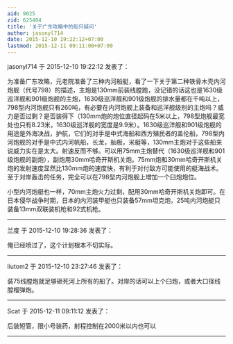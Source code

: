 ```yaml
---
aid: 9025
zid: 625404
title: '关于广东攻略中的船只疑问'
author: jasonyl714
date: 2015-12-10 19:22:12+07:00
lastmod: 2015-12-11 09:11:00+07:00
---
```


jasonyl714 于 2015-12-10 19:22:12 发表了：

为准备广东攻略，元老院准备了三种内河船艇，看了一下关于第二种铁骨木壳内河炮舰（代号798）的描述，主炮是130mm前装线膛跑，没记错的话这也是1630级巡洋舰和901级炮舰的主炮，1630级巡洋舰和901级炮舰的排水量都在千吨以上，798型内河炮舰只有260吨，有必要在内河炮舰上装备和巡洋舰级别的主炮吗？威力是否过剩？是否装得下（130mm炮的炮位直径起码在5米以上，798型炮舰最宽处也只有8.23米，1630级巡洋舰的宽度是9.9米）。1630级巡洋舰和901级炮舰的用途是外海决战，护航，它们的对手是中式海船和西方殖民者的盖伦船，798型内河炮舰的对手是中式内河帆船，长龙，舢板，米艇等，130mm主炮对于这些船来说威力实在是太大。射速反而不够。可以用75mm主炮替代（1630级巡洋舰和901级炮舰的副炮），副炮用30mm哈奇开斯机关炮。75mm炮和30mm哈奇开斯机关炮的发射速度显然比130mm炮的速度快，有利于对付敌方可能使用的艇海战术。至于对岸轰击的任务，完全可以在798型内河炮舰上增加一个臼炮炮位。

小型内河炮艇也一样，70mm主炮火力过剩，配用30mm哈奇开斯机关炮即可。在日本侵华战争时期，日本的内河装甲艇也只装备57mm坦克炮，25吨内河炮艇只装备13mm双联装机枪和92式机枪。

---------

兰度 于 2015-12-10 19:28:36 发表了：

俺已经喷过了，这个计划根本不切实际。

---------

liutom2 于 2015-12-10 23:27:46 发表了：

装75线膛炮就足够砸死河上所有的船了。对岸的话可以上个臼炮，或者大口径线膛榴弹炮。

---------

Scat 于 2015-12-11 09:11:12 发表了：

后装短管，限小号装药，射程控制在2000米以内也可以

---------

